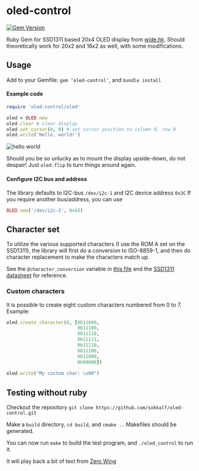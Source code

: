 # oled-control
[![Gem Version](https://badge.fury.io/rb/oled-control.svg)](https://badge.fury.io/rb/oled-control)

Ruby Gem for SSD1311 based 20x4 OLED display from [wide.hk](http://www.wide.hk).
Should theoretically work for 20x2 and 16x2 as well, with some modifications.

## Usage
Add to your Gemfile:
`gem 'oled-control'`, and `bundle install`

#### Example code
```ruby
require 'oled-control/oled'

oled = OLED.new
oled.clear # clear display
oled.set_cursor(0, 0) # set cursor position to column 0, row 0
oled.write('Hello, world!')
```
![hello world](../master/doc/helloworld.jpg)

Should you be so unlucky as to mount the display upside-down, do not despair!
Just `oled.flip` to turn things around again.


#### Configure I2C bus and address
The library defaults to I2C-bus `/dev/i2c-1` and I2C device address `0x3C`
If you require another bus/address, you can use
```ruby
OLED.new('/dev/i2c-2', 0x45)
```

## Character set
To utilize the various supported characters (I use the ROM A set on the SSD1311), the library will first do a conversion to ISO-8859-1, and then do character replacement to make the characters match up.

See the `@character_conversion` variable in [this file](../master/lib/oled-control/oled.rb) and the [SSD1311 datasheet](http://www.midascomponents.co.uk/pdf/ssd1311.pdf) for reference.

### Custom characters
It is possible to create eight custom characters numbered from 0 to 7. Example:
```ruby
oled.create_character(0, [0b11000,
                          0b11100,
                          0b11110,
                          0b11111,
                          0b11110,
                          0b11100,
                          0b11000,
                          0b00000])
                             
oled.write("My custom char: \x00")
```

## Testing without ruby
Checkout the repository `git clone https://github.com/sokkalf/oled-control.git`

Make a `build` directory, `cd build`, and `cmake ..`
Makefiles should be generated.

You can now run
`make` to build the test program, and
`./oled_control` to run it.

It will play back a bit of text from [Zero Wing](https://en.wikipedia.org/wiki/All_your_base_are_belong_to_us)

